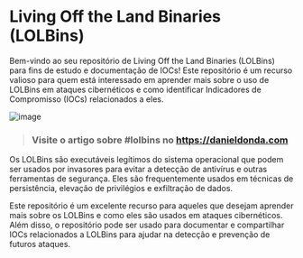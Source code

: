 # Living Off the Land Binaries (LOLBins)

Bem-vindo ao seu repositório de Living Off the Land Binaries (LOLBins) para fins de estudo e documentação de IOCs! Este repositório é um recurso valioso para quem está interessado em aprender mais sobre o uso de LOLBins em ataques cibernéticos e como identificar Indicadores de Compromisso (IOCs) relacionados a eles.

![image](https://user-images.githubusercontent.com/16530643/219224967-49428d06-a78f-4c5f-b854-083942f540a9.png)

> ### Visite o artigo sobre #lolbins no https://danieldonda.com


Os LOLBins são executáveis legítimos do sistema operacional que podem ser usados por invasores para evitar a detecção de antivírus e outras ferramentas de segurança. Eles são frequentemente usados em técnicas de persistência, elevação de privilégios e exfiltração de dados.

Este repositório é um excelente recurso para aqueles que desejam aprender mais sobre os LOLBins e como eles são usados em ataques cibernéticos. Além disso, o repositório pode ser usado para documentar e compartilhar IOCs relacionados a LOLBins para ajudar na detecção e prevenção de futuros ataques.

